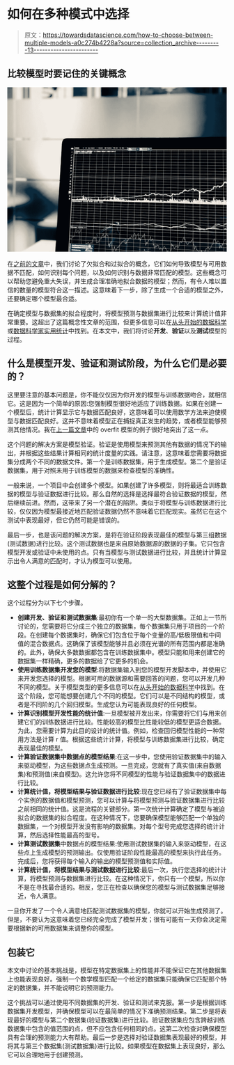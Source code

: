 # 如何在多种模式中选择

> 原文：<https://towardsdatascience.com/how-to-choose-between-multiple-models-a0c274b4228a?source=collection_archive---------13----------------------->

## 比较模型时要记住的关键概念

![](img/1ce14681c409bd28713a3c59cde501c0.png)

在[之前的文章](/a-primer-on-model-fitting-e09e757fe6be)中，我们讨论了欠拟合和过拟合的概念，它们如何导致模型与可用数据不匹配，如何识别每个问题，以及如何识别与数据非常匹配的模型。这些概念可以帮助您避免重大失误，并生成合理准确地拟合数据的模型；然而，有令人难以置信的数量的模型符合这一描述。这意味着下一步，除了生成一个合适的模型之外，还要确定哪个模型最合适。

在确定模型与数据集的拟合程度时，将模型预测与数据集进行比较来计算统计值非常重要。这超出了这篇概念性文章的范围，但更多信息可以在[从头开始的数据科学](https://www.amazon.com/gp/product/1492041130/ref=as_li_qf_asin_il_tl?ie=UTF8&tag=petergrantpub-20&creative=9325&linkCode=as2&creativeASIN=1492041130&linkId=2dcc2052808e20a054ebedf1475ce2fc)或[数据科学家实用统计](https://www.amazon.com/gp/product/1491952962/ref=as_li_tl?ie=UTF8&camp=1789&creative=9325&creativeASIN=1491952962&linkCode=as2&tag=petergrantpub-20&linkId=0530f46ce51b89ce83cd4e7bf93e6789)中找到。在本文中，我们将讨论**开发**、**验证**以及**测试**模型的过程。

## 什么是模型开发、验证和测试阶段，为什么它们是必要的？

这里要注意的基本问题是，你不能仅仅因为你开发的模型与训练数据吻合，就相信它。这是因为一个简单的原因:您强制模型很好地适应了训练数据。如果在创建一个模型后，统计计算显示它与数据匹配良好，这意味着可以使用数学方法来迫使模型与数据匹配良好。这并不意味着模型正在捕捉真正发生的趋势，或者模型能够预测其他情况。我在[上一篇文章](/a-primer-on-model-fitting-e09e757fe6be)中的 overfit 模型的例子很好地突出了这一点。

这个问题的解决方案是模型验证。验证是使用模型来预测其他有数据的情况下的输出，并根据这些结果计算相同的统计度量的实践。请注意，这意味着您需要将数据集分成两个不同的数据文件。第一个是训练数据集，用于生成模型。第二个是验证数据集，用于对照未用于训练模型的数据来检查模型的准确性。

一般来说，一个项目中会创建多个模型。如果创建了许多模型，则将最适合训练数据的模型与验证数据进行比较。那么自然的选择是选择最符合验证数据的模型，然后继续前进。然而，这带来了另一个潜在的陷阱。类似于将模型与训练数据进行比较，仅仅因为模型最接近地匹配验证数据仍然不意味着它匹配现实。虽然它在这个测试中表现最好，但它仍然可能是错误的。

最后一步，也是该问题的解决方案，是将在验证阶段表现最佳的模型与第三组数据(测试数据)进行比较。这个测试数据也是来自原始数据源的数据的子集。它只包含模型开发或验证中未使用的点。只有当模型与测试数据进行比较，并且统计计算显示出令人满意的匹配时，才认为模型可以使用。

## 这整个过程是如何分解的？

这个过程分为以下七个步骤。

*   **创建开发、验证和测试数据集**:最初你有一个单一的大型数据集。正如上一节所讨论的，您需要将它分成三个独立的数据集，每个数据集只用于项目的一个阶段。在创建每个数据集时，确保它们包含位于每个变量的高/低极限值和中间值的混合数据点。这确保了该模型能够并且必须在光谱的所有范围内都是准确的。此外，确保大多数数据都包含在训练数据集中。模型只能和用来创建它的数据集一样精确，更多的数据给了它更多的机会。
*   **使用训练数据集开发您的模型**:将数据集输入到您的模型开发脚本中，并使用它来开发您选择的模型。根据可用的数据源和需要回答的问题，您可以开发几种不同的模型。关于模型类型的更多信息可以在[从头开始的数据科学](https://www.amazon.com/gp/product/1492041130/ref=as_li_tl?ie=UTF8&camp=1789&creative=9325&creativeASIN=1492041130&linkCode=as2&tag=petergrantpub-20&linkId=b8ad9179ae1f22b7e9bb6d5f6df8245c)中找到。在这个阶段，您可能想要创建几个不同的模型。它们可以是不同结构的模型，或者是不同阶的几个回归模型。生成您认为可能表现良好的任何模型。
*   **计算识别模型开发性能的统计值**:一旦模型被开发出来，你需要将它们与用来创建它们的训练数据进行比较。性能较高的模型比性能较低的模型更适合数据。为此，您需要计算为此目的设计的统计值。例如，检查回归模型性能的一种常用方法是计算 r 值。根据这些统计计算，将模型与训练数据集进行比较，确定表现最佳的模型。
*   **计算验证数据集中数据点的模型结果**:在这一步中，您使用验证数据集中的输入来驱动模型，为这些数据点生成预测。一旦完成，您就有了真实值(来自数据集)和预测值(来自模型)。这允许您将不同模型的性能与验证数据集中的数据进行比较。
*   **计算统计值，将模型结果与验证数据进行比较**:现在您已经有了验证数据集中每个实例的数据值和模型预测，您可以计算与将模型预测与验证数据集进行比较之前相同的统计值。这是流程的关键部分。第一次统计计算确定了模型与被迫拟合的数据集的拟合程度。在这种情况下，您要确保模型能够匹配一个单独的数据集，一个对模型开发没有影响的数据集。对每个型号完成您选择的统计计算，然后选择性能最高的型号。
*   **计算测试数据集**中数据点的模型结果:使用测试数据集的输入来驱动模型，在这些点上生成模型的预测输出。仅使用验证阶段性能最高的模型来执行此任务。完成后，您将获得每个输入的输出的模型预测值和实际值。
*   **计算统计值，将模型结果与测试数据进行比较**:最后一次，执行您选择的统计计算，将模型预测与数据集进行比较。在这种情况下，你只有一个模型，所以你不是在寻找最合适的。相反，您正在检查以确保您的模型与测试数据集足够接近，令人满意。

一旦你开发了一个令人满意地匹配测试数据集的模型，你就可以开始生成预测了。但是，不要认为这意味着您已经完全完成了模型开发；很有可能有一天你会决定需要根据新的可用数据集来调整你的模型。

## 包装它

本文中讨论的基本挑战是，模型在特定数据集上的性能并不能保证它在其他数据集上也能表现良好。强制一个数学模型匹配一个给定的数据集只能确保它匹配那个特定的数据集，并不能说明它的预测能力。

这个挑战可以通过使用不同数据集的开发、验证和测试来克服。第一步是根据训练数据集开发模型，并确保模型可以在最简单的情况下准确预测结果。第二步是将表现最好的模型与第二个数据集(验证数据集)进行比较。验证数据集应包含跨越训练数据集中包含的值范围的点，但不应包含任何相同的点。这第二次检查对确保模型具有合理的预测能力大有帮助。最后一步是选择对验证数据集表现最好的模型，并将其与第三个数据集(测试数据集)进行比较。如果模型在数据集上表现良好，那么它可以合理地用于创建预测。
